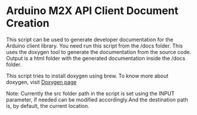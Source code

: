 Arduino M2X API Client Document Creation
=====================

This script can be used to generate developer documentation for the Arduino client library.
You need run this script from the /docs folder.
This uses the doxygen tool to generate the documentation from the source code.
Output is a html folder with the generated documentation inside the /docs folder.

This script tries to install doxygen using brew.
To know more about doxygen, visit [Doxygen page](http://www.stack.nl/~dimitri/doxygen/manual/index.html) 
 
Note: Currently the src folder path in the script is set using the INPUT parameter, if needed can be modified accordingly.And the destination path is, by default, the current location.

